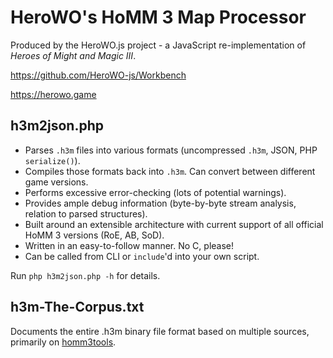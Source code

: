# HeroWO's HoMM 3 Map Processor

Produced by the HeroWO.js project - a JavaScript re-implementation of *Heroes of Might and Magic III*.

https://github.com/HeroWO-js/Workbench

https://herowo.game

## h3m2json.php

- Parses `.h3m` files into various formats (uncompressed `.h3m`, JSON, PHP `serialize()`).
- Compiles those formats back into `.h3m`. Can convert between different game versions.
- Performs excessive error-checking (lots of potential warnings).
- Provides ample debug information (byte-by-byte stream analysis, relation to parsed structures).
- Built around an extensible architecture with current support of all official HoMM 3 versions (RoE, AB, SoD).
- Written in an easy-to-follow manner. No C, please!
- Can be called from CLI or `include`'d into your own script.

Run `php h3m2json.php -h` for details.

## h3m-The-Corpus.txt

Documents the entire .h3m binary file format based on multiple sources, primarily on [homm3tools](https://github.com/potmdehex/homm3tools).
